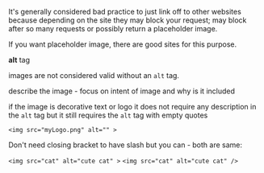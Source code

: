 

It's generally considered bad practice to just link off to other websites because depending on the site they may block your request; may block after so many requests or possibly return a placeholder image.

If you want placeholder image, there are good sites for this purpose.

**alt** tag

images are not considered valid without an  ` alt `  tag.

describe the image - focus on intent of image and why is it included

if the image is decorative text or logo it does not require any description in the ` alt ` tag but it still requires the ` alt ` tag with empty quotes

` <img src="myLogo.png" alt="" > `

Don't need closing bracket to have slash but you can - both are same:

` <img src="cat" alt="cute cat" > `
` <img src="cat" alt="cute cat" /> `


